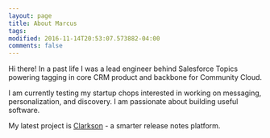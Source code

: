```yaml
---
layout: page
title: About Marcus
tags:
modified: 2016-11-14T20:53:07.573882-04:00
comments: false
---
```


Hi there! In a past life I was a lead engineer behind Salesforce Topics powering tagging in core CRM product and backbone for Community Cloud.  


I am currently testing my startup chops interested in working on messaging, personalization, and discovery. I am passionate about building useful software.


My latest project is [Clarkson](https://clarksonapp.com) - a smarter release notes platform.
